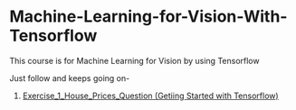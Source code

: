 # Machine-Learning-for-Vision-With-Tensorflow

This course is for Machine Learning for Vision by using Tensorflow

Just follow and keeps going on-

1. [Exercise_1_House_Prices_Question (Getiing Started with Tensorflow)](https://github.com/Dipeshpal/Machine-Learning-for-Vision-With-Tensorflow/blob/master/Exercise_1_House_Prices_Question.md)
